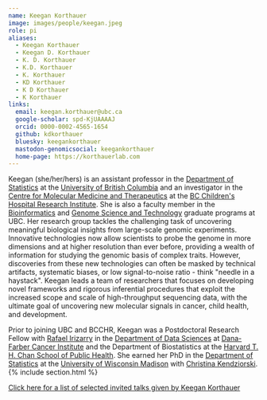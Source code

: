 ```yaml
---
name: Keegan Korthauer
image: images/people/keegan.jpeg
role: pi
aliases:
  - Keegan Korthauer
  - Keegan D. Korthauer
  - K. D. Korthauer
  - K.D. Korthauer
  - K. Korthauer
  - KD Korthauer
  - K D Korthauer
  - K Korthauer
links:
  email: keegan.korthauer@ubc.ca
  google-scholar: spd-KjUAAAAJ
  orcid: 0000-0002-4565-1654
  github: kdkorthauer
  bluesky: keegankorthauer
  mastodon-genomicsocial: keegankorthauer
  home-page: https://korthauerlab.com
---
```


Keegan (she/her/hers) is an assistant professor in the [Department of Statistics](https://www.stat.ubc.ca) at the [University of British Columbia](https://ubc.ca) and an investigator in the [Centre for Molecular Medicine and Therapeutics](https://cmmt.ubc.ca/) at the [BC Children's Hospital Research Institute](https://www.bcchr.ca). She is also a faculty member in the [Bioinformatics](http://www.bioinformatics.ubc.ca/) and [Genome Science and Technology](https://www.gsat.ubc.ca/) graduate programs at UBC. Her research group tackles the challenging task of uncovering meaningful biological insights from large-scale genomic experiments. Innovative technologies now allow scientists to probe the genome in more dimensions and at higher resolution than ever before, providing a wealth of information for studying the genomic basis of complex traits. However, discoveries from these new technologies can often be masked by technical artifacts, systematic biases, or low signal-to-noise ratio - think "needle in a haystack". Keegan leads a team of researchers that focuses on developing novel frameworks and rigorous inferential procedures that exploit the increased scope and scale of high-throughput sequencing data, with the ultimate goal of uncovering new molecular signals in cancer, child health, and development.

Prior to joining UBC and BCCHR, Keegan was a Postdoctoral Research Fellow with [Rafael Irizarry](http://rafalab.dfci.harvard.edu) in the [Department of Data Sciences]( http://datasciences.dfci.harvard.edu) at [Dana-Farber Cancer Institute](https://www.dana-farber.org) and the Department of Biostatistics at the [Harvard T. H. Chan School of Public Health](https://www.hsph.harvard.edu). She earned her PhD in the [Department of Statistics](https://www.stat.wisc.edu/) at the [University of Wisconsin Madison](https://www.wisc.edu) with [Christina Kendziorski](https://www.biostat.wisc.edu/~kendzior/). 
{% include section.html %}

<p class="center"> <a href="../talks">Click here for a list of selected invited talks given by Keegan Korthauer</a></p>
